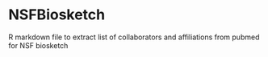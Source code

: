 # NSFBiosketch
R markdown file to extract list of collaborators and affiliations from pubmed for NSF biosketch
